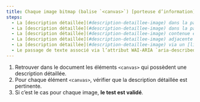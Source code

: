 ```yaml
---
title: Chaque image bitmap (balise `<canvas>`) [porteuse d’information](#image-porteuse-d-information), ayant une [description détaillée](#description-detaillee-image), vérifie-t-elle ces conditions ?
steps:
  - La [description détaillée](#description-detaillee-image) dans la page et signalée par l’[alternative textuelle](#alternative-textuelle-image) est pertinente.
  - La [description détaillée](#description-detaillee-image) dans la page et signalée par le texte contenu entre `<canvas>` et `</canvas>` est pertinente.
  - La [description détaillée](#description-detaillee-image) contenue entre `<canvas>` et `</canvas>` est pertinente.
  - La [description détaillée](#description-detaillee-image) adjacente à l’image bitmap est pertinente.
  - La [description détaillée](#description-detaillee-image) via un [lien ou un bouton adjacent](#lien-ou-bouton-adjacent) est pertinente.
  - Le passage de texte associé via l’attribut WAI-ARIA `aria-describedby` est pertinent.
---
```


1. Retrouver dans le document les éléments `<canvas>` qui possèdent une description détaillée.
2. Pour chaque élément `<canvas>`, vérifier que la description détaillée est pertinente.
3. Si c’est le cas pour chaque image, **le test est validé**.

